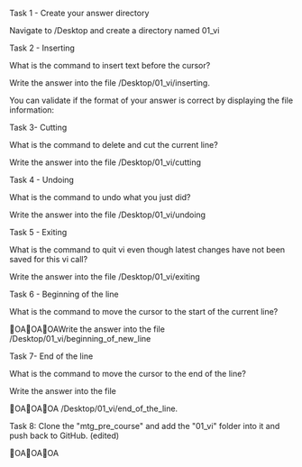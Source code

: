 


Task 1 - Create your answer directory

Navigate to /Desktop and create a directory named 01_vi

Task 2 - Inserting

What is the command to insert text before the cursor?

Write the answer into the file /Desktop/01_vi/inserting.

You can validate if the format of your answer is correct by displaying the file information:

Task 3- Cutting

What is the command to delete and cut the current line?

Write the answer into the file /Desktop/01_vi/cutting

Task 4 - Undoing

What is the command to undo what you just did?

Write the answer into the file /Desktop/01_vi/undoing

Task 5 - Exiting

What is the command to quit vi even though latest changes have not been saved for this vi call?

Write the answer into the file /Desktop/01_vi/exiting

Task 6 - Beginning of the line

What is the command to move the cursor to the start of the current line?

OAOAOAWrite the answer into the file /Desktop/01_vi/beginning_of_new_line

Task 7- End of the line

What is the command to move the cursor to the end of the line?

Write the answer into the file

OAOAOA /Desktop/01_vi/end_of_the_line.

Task 8: Clone the "mtg_pre_course"  and add the "01_vi" folder into it and push back to GitHub. (edited) 

OAOAOA





